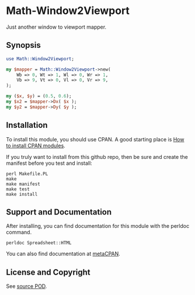 Math-Window2Viewport
====================
Just another window to viewport mapper.

Synopsis
--------
```perl
use Math::Window2Viewport;

my $mapper = Math::Window2Viewport->new(
    Wb => 0, Wt => 1, Wl => 0, Wr => 1,
    Vb => 9, Vt => 0, Vl => 0, Vr => 9,
);

my ($x, $y) = (0.5, 0.6);
my $x2 = $mapper->Dx( $x );
my $y2 = $mapper->Dy( $y );

```

Installation
------------
To install this module, you should use CPAN. A good starting
place is [How to install CPAN modules](http://www.cpan.org/modules/INSTALL.html).

If you truly want to install from this github repo, then
be sure and create the manifest before you test and install:
```
perl Makefile.PL
make
make manifest
make test
make install
```

Support and Documentation
-------------------------
After installing, you can find documentation for this module with the
perldoc command.
```
perldoc Spreadsheet::HTML
```
You can also find documentation at [metaCPAN](https://metacpan.org/pod/Math::Window2Viewport).

License and Copyright
---------------------
See [source POD](/lib/Math/Window2Viewport.pm).
